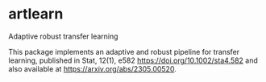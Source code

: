 # artlearn
Adaptive robust transfer learning

This package implements an adaptive and robust pipeline for transfer learning, published in Stat, 12(1), e582 <https://doi.org/10.1002/sta4.582> and also available at <https://arxiv.org/abs/2305.00520>.
